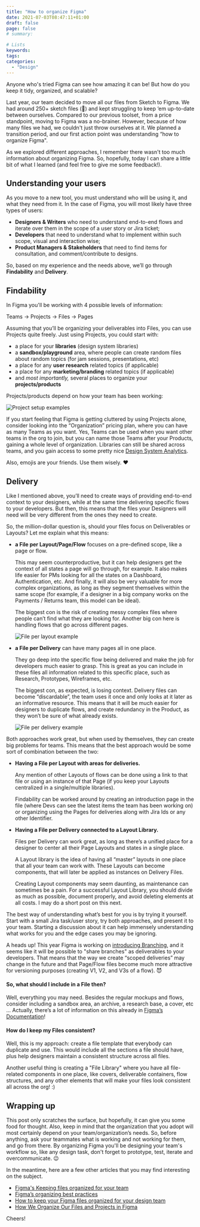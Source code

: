 ```yaml
---
title: "How to organize Figma"
date: 2021-07-03T08:47:11+01:00
draft: false
page: false
# summary:

# Lists
keywords: 
tags:
categories:
  - "Design"
---
```


Anyone who's tried Figma can see how amazing it can be! But how do you keep it tidy, organized, and scalable?

Last year, our team decided to move all our files from Sketch to Figma. We had around 250+ sketch files (🥲) and kept struggling to keep ‘em up-to-date between ourselves. Compared to our previous toolset, from a price standpoint, moving to Figma was a no-brainer. However, because of how many files we had, we couldn't just throw ourselves at it. We planned a transition period, and our first action point was understanding “how to organize Figma".

As we explored different approaches, I remember there wasn't too much information about organizing Figma. So, hopefully, today I can share a little bit of what I learned (and feel free to give me some feedback!).


## Understanding your users

As you move to a new tool, you must understand who will be using it, and what they need from it. In the case of Figma, you will most likely have three types of users:



* **Designers & Writers** who need to understand end-to-end flows and iterate over them in the scope of a user story or Jira ticket;
* **Developers** that need to understand what to implement within such scope, visual and interaction wise;
* **Product Managers & Stakeholders** that need to find items for consultation, and comment/contribute to designs.

So, based on my experience and the needs above, we’ll go through **Findability** and **Delivery**.


## Findability

In Figma you'll be working with 4 possible levels of information:

Teams → Projects → Files → Pages

Assuming that you’ll be organizing your deliverables into Files, you can use Projects quite freely. Just using Projects, you could start with:



* a place for your **libraries** (design system libraries)
* a **sandbox/playground** area, where people can create random files about random topics (for jam sessions, presentations, etc)
* a place for any **user research** related topics (if applicable)
* a place for any **marketing/branding** related topics (if applicable)
* and _most importantly,_ several places to organize your **projects/products**

Projects/products depend on how your team has been working:


![Project setup examples](/images/2021/figma/Projects.png "Simple Team setup  |  Single Product with a lot of Files  |  Several Products")


If you start feeling that Figma is getting cluttered by using Projects alone, consider looking into the “Organization” pricing plan, where you can have as many Teams as you want. Yes, Teams can be used when you want other teams in the org to join, but you can name those Teams after your Products, gaining a whole level of organization. Libraries can still be shared across teams, and you gain access to some pretty nice [Design System Analytics](https://www.figma.com/blog/introducing-design-system-analytics/).

Also, emojis are your friends. Use them wisely. ❤️


## Delivery

Like I mentioned above, you’ll need to create ways of providing end-to-end context to your designers, while at the same time delivering specific flows to your developers. But then, this means that the files your Designers will need will be very different from the ones they need to create.

So, the million-dollar question is, should your files focus on Deliverables or Layouts? Let me explain what this means:



* **a File per Layout/Page/Flow** focuses on a pre-defined scope, like a page or flow.

    This may seem counterproductive, but it can help designers get the context of all states a page will go through, for example. It also makes life easier for PMs looking for all the states on a Dashboard, Authentication, etc. And finally, it will also be very valuable for more complex organizations, as long as they segment themselves within the same scope (for example, if a designer in a big company works on the Payments / Returns team, this model can be ideal).


    The biggest con is the risk of creating messy complex files where people can’t find what they are looking for. Another big con here is handling flows that go across different pages. 

    ![File per layout example](/images/2021/figma/file-per-layout.png)


* **a File per Delivery** can have many pages all in one place. 

    They go deep into the specific flow being delivered and make the job for developers much easier to grasp. This is great as you can include in these files all information related to this specific place, such as Research, Prototypes, Wireframes, etc.


    The biggest con, as expected, is losing context. Delivery files can become “discardable”, the team uses it once and only looks at it later as an informative resource. This means that it will be much easier for designers to duplicate flows, and create redundancy in the Product, as they won’t be sure of what already exists.


    ![File per delivery example](/images/2021/figma/file-per-delivery.png)


Both approaches work great, but when used by themselves, they can create big problems for teams. This means that the best approach would be some sort of combination between the two:



* **Having a File per Layout with areas for deliveries.**

    Any mention of other Layouts of flows can be done using a link to that file or using an instance of that Page (if you keep your Layouts centralized in a single/multiple libraries). 


    Findability can be worked around by creating an introduction page in the file (where Devs can see the latest items the team has been working on) or organizing using the Pages for deliveries along with Jira Ids or any other Identifier.

* **Having a File per Delivery connected to a Layout Library.**

     Files per Delivery can work great, as long as there’s a unified place for a designer to center all their Page Layouts and states in a single place. 


    A Layout library is the idea of having all “master” layouts in one place that all your team can work with. These Layouts can become components, that will later be applied as instances on Delivery Files.


    Creating Layout components may seem daunting, as maintenance can sometimes be a pain. For a successful Layout Library, you should divide as much as possible, document properly, and avoid deleting elements at all costs. I may do a short post on this next.


<!-- image should go here -->

The best way of understanding what’s best for you is by trying it yourself. Start with a small Jira task/user story, try both approaches, and present it to your team. Starting a discussion about it can help immensely understanding what works for you and the edge cases you may be ignoring.

A heads up! This year Figma is working on [introducing Branching](https://www.figma.com/best-practices/branching-in-figma/), and it seems like it will be possible to "share branches" as deliverables to your developers. That means that the way we create “scoped deliveries” may change in the future and that Page/Flow files become much more attractive for versioning purposes (creating V1, V2, and V3s of a flow). 😈 



#### So, what should I include in a File then?

Well, everything you may need. Besides the regular mockups and flows, consider including a sandbox area, an archive, a research base, a cover, etc ... Actually, there’s a lot of information on this already in [Figma’s Documentation](https://www.figma.com/best-practices/guide-to-developer-handoff/file-organization/)! 



#### **How do I keep my Files consistent?**

Well, this is my approach: create a file template that everybody can duplicate and use. This would include all the sections a file should have, plus help designers maintain a consistent structure across all files. 

Another useful thing is creating a "File Library" where you have all file-related components in one place, like covers, deliverable containers, flow structures, and any other elements that will make your files look consistent all across the org! :)


## Wrapping up

This post only scratches the surface, but hopefully, it can give you some food for thought. Also, keep in mind that the organization that you adopt will most certainly depend on your team/organization’s needs. So, before anything, ask your teammates what is working and not working for them, and go from there. By organizing Figma you'll be designing your team's workflow so, like any design task, don't forget to prototype, test, iterate and overcommunicate. 😉

In the meantime, here are a few other articles that you may find interesting on the subject.



* [Figma's Keeping files organized for your team](https://www.figma.com/best-practices/guide-to-developer-handoff/file-organization/)
* [Figma’s organizing best practices](https://www.figma.com/best-practices/team-file-organization/files/)
* [How to keep your Figma files organized for your design team](https://uxdesign.cc/how-to-keep-your-figma-files-organized-for-your-design-team-16c488a94a4b)
* [How We Organize Our Files and Projects in Figma](https://graphcms.com/blog/how-we-organize-our-files-and-projects-in-figma)

Cheers!
